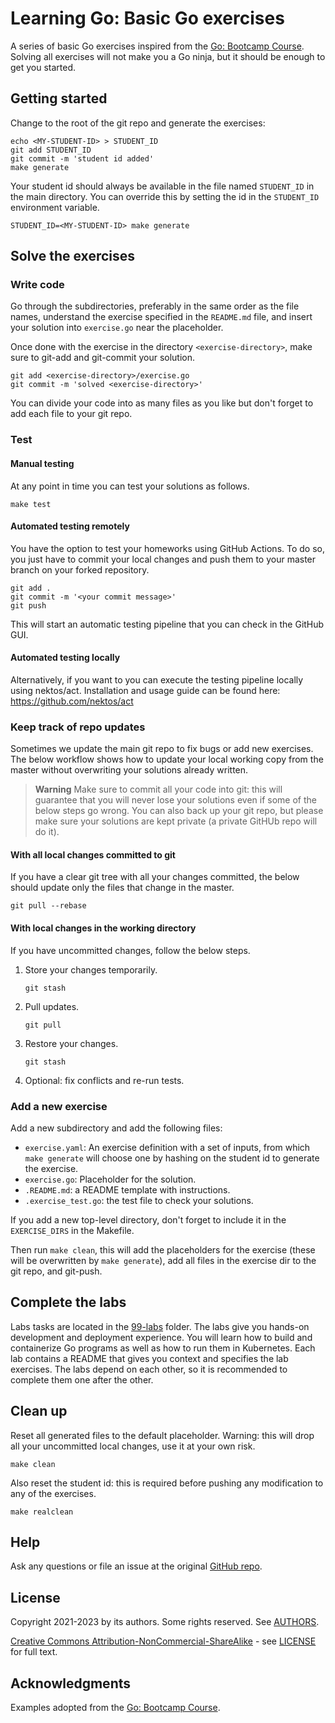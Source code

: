 # Learning Go: Basic Go exercises

A series of basic Go exercises inspired from the [Go: Bootcamp Course](https://github.com/inancgumus/learngo). Solving all exercises will not make you a Go ninja, but it should be enough to get you started.

## Getting started

Change to the root of the git repo and generate the exercises:

``` console
echo <MY-STUDENT-ID> > STUDENT_ID
git add STUDENT_ID
git commit -m 'student id added'
make generate
```

Your student id should always be available in the file named `STUDENT_ID` in the main directory. You can override this by setting the id in the `STUDENT_ID` environment variable.

``` console
STUDENT_ID=<MY-STUDENT-ID> make generate
```

## Solve the exercises

### Write code

Go through the subdirectories, preferably in the same order as the file names, understand the exercise specified in the `README.md` file, and insert your solution into `exercise.go` near the placeholder.

Once done with the exercise in the directory `<exercise-directory>`, make sure to git-add and git-commit your solution.

``` console
git add <exercise-directory>/exercise.go
git commit -m 'solved <exercise-directory>'
```

You can divide your code into as many files as you like but don't forget to add each file to your git repo.

### Test

#### Manual testing
At any point in time you can test your solutions as follows.

``` console
make test
```

#### Automated testing remotely
You have the option to test your homeworks using GitHub Actions.
To do so, you just have to commit your local changes and push them to your master branch on your forked repository.

```console
git add .
git commit -m '<your commit message>'
git push
```
This will start an automatic testing pipeline that you can check in the GitHub GUI.

#### Automated testing locally
Alternatively, if you want to you can execute the testing pipeline locally using nektos/act.
Installation and usage guide can be found here: https://github.com/nektos/act


### Keep track of repo updates

Sometimes we update the main git repo to fix bugs or add new exercises. The below workflow shows how to update your local working copy from the master without overwriting your solutions already written.

> **Warning**
> Make sure to commit all your code into git: this will guarantee that you will never lose your solutions even if some of the below steps go wrong. You can also back up your git repo, but please make sure your solutions are kept private (a private GitHUb repo will do it).

#### With all local changes committed to git

If you have a clear git tree with all your changes committed, the below should update only the files that change in the master.

``` console
git pull --rebase
```

#### With local changes in the working directory

If you have uncommitted changes, follow the below steps.

1. Store your changes temporarily.

   ``` console
   git stash
   ```

2. Pull updates.

   ``` console
   git pull
   ```

3. Restore your changes.

   ``` console
   git stash
   ```

4. Optional: fix conflicts and re-run tests.

### Add a new exercise

Add a new subdirectory and add the following files:

- `exercise.yaml`: An exercise definition with a set of inputs, from which `make generate` will choose one by hashing on the student id to generate the exercise.
- `exercise.go`: Placeholder for the solution.
- `.README.md`: a README template with instructions.
- `.exercise_test.go`: the test file to check your solutions.

If you add a new top-level directory, don't forget to include it in the `EXERCISE_DIRS` in the Makefile.

Then run `make clean`, this will add the placeholders for the exercise (these will be overwritten by `make generate`), add all files in the exercise dir to the git repo, and git-push.

## Complete the labs

Labs tasks are located in the [99-labs](99-labs/) folder. The labs give you hands-on development and deployment experience. You will learn how to build and containerize Go programs as well as how to run them in Kubernetes. Each lab contains a README that gives you context and specifies the lab exercises. The labs depend on each other, so it is recommended to complete them one after the other.

## Clean up

Reset all generated files to the default placeholder. Warning: this will drop all your uncommitted
local changes, use it at your own risk.

``` console
make clean
```

Also reset the student id: this is required before pushing any modification to any of the exercises.

``` console
make realclean
```

## Help

Ask any questions or file an issue at the original [GitHub repo](https://github.com/l7mp/learning-go).

## License

Copyright 2021-2023 by its authors. Some rights reserved. See [AUTHORS](AUTHORS).

[Creative Commons Attribution-NonCommercial-ShareAlike](https://creativecommons.org/licenses/by-nc-sa/4.0/) - see [LICENSE](LICENSE) for full text.

## Acknowledgments

Examples adopted from the [Go: Bootcamp Course](https://github.com/inancgumus/learngo).

<!-- Local Variables: -->
<!-- mode: markdown; coding: utf-8 -->
<!-- auto-fill-mode: nil -->
<!-- visual-line-mode: 1 -->
<!-- markdown-enable-math: t -->
<!-- End: -->
